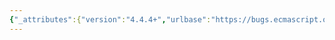 ```yaml
---
{"_attributes":{"version":"4.4.4+","urlbase":"https://bugs.ecmascript.org/","maintainer":"dherman@mozilla.com"},"bug":{"bug_id":145,"creation_ts":"2011-07-20 15:12:00 -0700","short_desc":"eliminate uint32 length restriction the the length of array objects.","delta_ts":"2015-02-12 16:14:48 -0800","product":"Draft for 6th Edition","component":"normative change from ES5.x","version":"Initial draft July 12, 2011","rep_platform":"All","op_sys":"All","bug_status":"RESOLVED","resolution":"WONTFIX","priority":"Normal","bug_severity":"normal","everconfirmed":true,"reporter":{"uid":"allen","name":"Allen Wirfs-Brock"},"assigned_to":{"uid":"allen","name":"Allen Wirfs-Brock"},"cc":["andrebargull","rossberg","toshok"],"flag":{"_attributes":{"name":"TC39Review","id":"3","type_id":"1","status":"?","setter":"allen"}},"long_desc":[{"commentid":337,"comment_count":0,"who":{"uid":"allen","name":"Allen Wirfs-Brock"},"bug_when":"2011-07-20 15:12:36 -0700","thetext":"see discussion in thread around https://mail.mozilla.org/pipermail/es-discuss/2011-July/015975.html \n\n...Eliminating the range error and the Uint32 restriction on the association between array indexed properties and the \"length\" property.  Instead replace it with a ToInteger constraint.  This is essentially how string operations are defined. Implementations could still optimize for lengths <2^32 and or any other size they deemed appropriate."},{"commentid":397,"comment_count":1,"who":{"uid":"allen","name":"Allen Wirfs-Brock"},"bug_when":"2011-07-28 08:31:57 -0700","thetext":"Also, the max length value should probably be limited to the largest precise IEEE double precision integer.  Exceeding that should be a RangeError."},{"commentid":3240,"comment_count":2,"who":{"uid":"rossberg","name":"Andreas Rossberg"},"bug_when":"2013-02-26 08:14:41 -0800","thetext":"The ES5 spec already violates its own invariant on array lengths. Consider this example:\n\n  var a = []\n  a[0xffffffff] = 1\n\nAccording to ES5.1 15.4.5.1 ([[DefineOwnProperty]] for arrays), step 4.e.i does not reject overflow of index+1, so step 4.e.ii should actually set 'length' to the value 0x100000000, which is not a uint32. Both V8 and FF actually wrap around and set a.length to 0 in this case (which doesn't make a hell lot of sense either). Instead, the assignment should be rejected.\n\nUnfortunately, the problem won't go away by pushing the boundary to 2^53. The maximum allowed index has to be one less then the maximum allowed length either way."},{"commentid":3556,"comment_count":3,"who":{"uid":"andrebargull","name":"André Bargull"},"bug_when":"2013-03-28 09:44:39 -0700","thetext":"ES5.1 does not violate the invariant, step 4 of 15.4.5.1 is only used for array indices which means keys in [0, 0xffffffff[ , cf. introductory paragraph in 15.4."},{"commentid":3561,"comment_count":4,"who":{"uid":"rossberg","name":"Andreas Rossberg"},"bug_when":"2013-04-03 01:18:36 -0700","thetext":"Ah, you are right, thanks! I indeed missed the bit about an index not being equal to 2^32-1 in the intro."},{"commentid":12255,"comment_count":5,"who":{"uid":"toshok","name":"Chris Toshok"},"bug_when":"2015-02-09 10:35:58 -0800","thetext":"Just ran into a case where 2^32 size is checked in rev32:\n\n9.4.2.2 ArrayCreate(length, proto) Abstract Operation\n\n  3. If length>2^32-1, throw a RangeError exception."},{"commentid":12256,"comment_count":6,"who":{"uid":"allen","name":"Allen Wirfs-Brock"},"bug_when":"2015-02-09 10:57:20 -0800","thetext":"(In reply to Chris Toshok from comment #5)\n> Just ran into a case where 2^32 size is checked in rev32:\n> \n> 9.4.2.2 ArrayCreate(length, proto) Abstract Operation\n> \n>   3. If length>2^32-1, throw a RangeError exception.\n\nI'm not sure what you are trying to say here. Are you saying that you found code real world JS code that this check is breaking?\n\n(BTW, this is a ES5.x ticket, if you think there is an ES6 problem you should probably open a new ticket)"},{"commentid":12257,"comment_count":7,"who":{"uid":"toshok","name":"Chris Toshok"},"bug_when":"2015-02-09 11:00:33 -0800","thetext":"Ah, sorry about adding it to an es5 issue. I didn't notice when it came up as a possible duplicate when I was entering a bug for 9.4.2.2."},{"commentid":12496,"comment_count":8,"who":{"uid":"allen","name":"Allen Wirfs-Brock"},"bug_when":"2015-02-12 16:14:48 -0800","thetext":"we didn't have this change in ES6"}]}}
---
```


